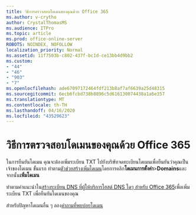 ```yaml
---
title: วิธีการตรวจสอบโดเมนของคุณด้วย Office 365
ms.author: v-crytho
author: CrystalThomasMS
ms.audience: ITPro
ms.topic: article
ms.prod: office-online-server
ROBOTS: NOINDEX, NOFOLLOW
localization_priority: Normal
ms.assetid: 11f7503b-c802-437f-bc1d-ce13bb4d9bb2
ms.custom:
- "44"
- "46"
- "903"
- "7"
ms.openlocfilehash: ade67097172464fdf213b8af7af6639a25d48315
ms.sourcegitcommit: 6ecb6fcbd738b8896c5d616130074438a1a6e357
ms.translationtype: MT
ms.contentlocale: th-TH
ms.lasthandoff: 04/16/2020
ms.locfileid: "43529623"
---
```

# <a name="how-to-verify-your-domain-with-office-365"></a>วิธีการตรวจสอบโดเมนของคุณด้วย Office 365

ในการยืนยันโดเมน คุณจะต้องเพิ่มระเบียน TXT ไปยังบริษัทจดทะเบียนโดเมนเพื่อยืนยันว่าคุณเป็นเจ้าของโดเมน ขั้นแรก ทําตาม[ตัวช่วยสร้างเพิ่มโดเมน](https://portal.office.com/adminportal/home#/Domains/Wizard)โดยการคลิก**โดเมนการตั้งค่า**\>**Domains**และจากนั้น**เพิ่มโดเมน**
  
ทําตามคําแนะนําใน[สร้างระเบียน DNS ที่ผู้ให้บริการโฮสต์ DNS ใดๆ สําหรับ Office 365](https://docs.microsoft.com/office365/admin/get-help-with-domains/create-dns-records-at-any-dns-hosting-provider)เพื่อเพิ่มระเบียน TXT เพื่อยืนยันโดเมนของคุณ

สําหรับปัญหาโดเมนอื่น ๆ ลอง[คําถามที่พบบ่อยโดเมน](https://docs.microsoft.com/microsoft-365/admin/setup/domains-faq)
